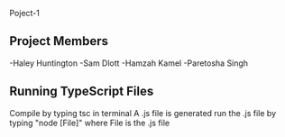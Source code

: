 Poject-1 

## Project Members
-Haley Huntington
-Sam Dlott
-Hamzah Kamel
-Paretosha Singh

## Running TypeScript Files

Compile by typing tsc in terminal
A .js file is generated
run the .js file by typing "node [File]" where File is the .js file 
